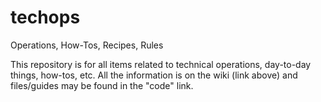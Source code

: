 # techops
Operations, How-Tos, Recipes, Rules

This repository is for all items related to technical operations, day-to-day things, how-tos, etc. All the information is on the wiki (link above) and files/guides may be found in the "code" link.
